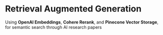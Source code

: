 # Retrieval Augmented Generation

Using **OpenAI Embeddings**, **Cohere Rerank**, and **Pinecone Vector Storage**, for semantic search through AI research papers
